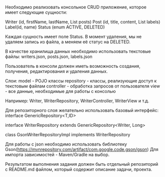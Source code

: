 Необходимо реализовать консольное CRUD приложение, которое имеет следующие сущности:

Writer (id, firstName, lastName, List<Post> posts)
Post (id, title, content, List<Label> labels)
Label(id, name)
Status (enum ACTIVE, DELETED)

Каждая сущность имеет поле Status. В момент удаления, мы не удаляем запись из файла, а меняем её статус на DELETED.

В качестве хранилища данных необходимо использовать текстовые файлы:
writers.json, posts.json, labels.json

Пользователь в консоли должен иметь возможность создания, получения, редактирования и удаления данных.

Слои:
model - POJO клаcсы
repository - классы, реализующие доступ к текстовым файлам
controller - обработка запросов от пользователя
view - все данные, необходимые для работы с консолью



Например: Writer, WriterRepository, WriterController, WriterView и т.д.


Для репозиторного слоя желательно использовать базовый интерфейс:
interface GenericRepository<T,ID>

interface WriterRepository extends GenericRepository<Writer, Long>

class GsonWriterRepositoryImpl implements WriterRepository

Для работы с json необходимо использовать библиотеку Gson(https://mvnrepository.com/artifact/com.google.code.gson/gson)
Для импорта зависимостей - Maven/Gradle на выбор.

Результатом выполнения задания должен быть отдельный репозиторий с README.md файлом, который содержит описание задачи, проекта.

